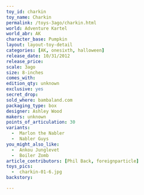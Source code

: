 ```yaml
---
toy_id: charkin
toy_name: Charkin
permalink: /toys-3ago/charkin.html
world: Adventure Kartel
world_abr: AK
character_base: Pumpkin
layout: layout-toy-detail
categories: [AK, onesixth, halloween]
release_date: 10/31/2012
release_price:
scale: 3ago
size: 8-inches
comes_with:
edition_qty: unknown
exclusive: yes
secret_drop:
sold_where: bambaland.com
packaging_type: box
designer: Ashley Wood
makers: unknown
points_of_articulation: 30
variants:
  -  Marlon the Nabler
  -  Nabler Guys
you_might_also_like:
  -  Ankou Junglevet
  -  Boiler Zomb
article_contributors: [Phil Back, foreignparticle]
toys_pics:
  -  charkin-01-6.jpg
backstory:

---
```

